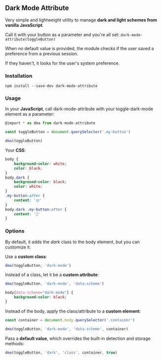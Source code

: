 ## Dark Mode Attribute

Very simple and lightweight utility to manage **dark and light schemes from vanilla JavaScript**.

Call it with your button as a parameter and you're all set: `dark-mode-attribute(toggleButton)`

When no default value is provided, the module checks if the user saved a preference from a previous session.

If they haven't, it looks for the user's system preference.

### Installation

```shell
npm install --save-dev dark-mode-attribute
```

### Usage

In your **JavaScript**, call dark-mode-attribute with your toggle-dark-mode element as a parameter:

```javascript
@import * as dma from dark-mode-attribute

const toggleButton = document.querySelector('.my-button')

dma(toggleButton)
```

Your **CSS**:
```css
body {
    background-color: white;
    color: black;
}
body.dark {
    background-color: black;
    color: white;
}
.my-button:after {
    content: '🌞'
}
body.dark .my-button:after {
    content: '🌚'
}
```

### Options

By default, it adds the *dark* class to the body element, but you can customize it.


Use a **custom class**:

```javascript
dma(toggleButton, 'dark-mode')
```


Instead of a class, let it be a **custom attribute**:

```javascript
dma(toggleButton, 'dark-mode', 'data-scheme')
```
```css
body[data-scheme="dark-mode"] {
    background-color: black;
}
```


Instead of the body, apply the class/attribute to a **custom element**:

```javascript
const container = document.body.querySelector('.container')

dma(toggleButton, 'dark-mode', 'data-scheme', container)
```


Pass a **default value**, which overrides the built-in detection and storage methods:
```javascript
dma(toggleButton, 'dark', 'class', container, true)
```